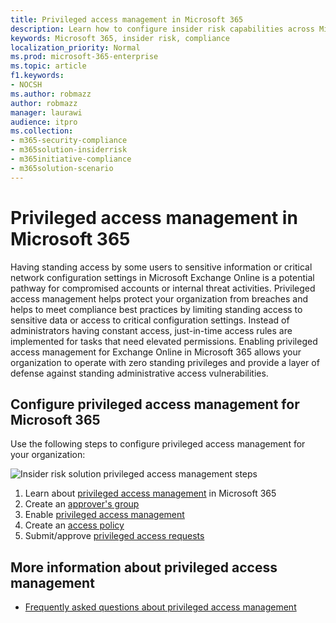 ```yaml
---
title: Privileged access management in Microsoft 365
description: Learn how to configure insider risk capabilities across Microsoft 365.
keywords: Microsoft 365, insider risk, compliance
localization_priority: Normal
ms.prod: microsoft-365-enterprise
ms.topic: article
f1.keywords:
- NOCSH
ms.author: robmazz
author: robmazz
manager: laurawi
audience: itpro
ms.collection:
- m365-security-compliance
- m365solution-insiderrisk
- m365initiative-compliance
- m365solution-scenario
---
```


# Privileged access management in Microsoft 365

Having standing access by some users to sensitive information or critical network configuration settings in Microsoft Exchange Online is a potential pathway for compromised accounts or internal threat activities. Privileged access management helps protect your organization from breaches and helps to meet compliance best practices by limiting standing access to sensitive data or access to critical configuration settings. Instead of administrators having constant access, just-in-time access rules are implemented for tasks that need elevated permissions. Enabling privileged access management for Exchange Online in Microsoft 365 allows your organization to operate with zero standing privileges and provide a layer of defense against standing administrative access vulnerabilities.

## Configure privileged access management for Microsoft 365

Use the following steps to configure privileged access management for your organization:

![Insider risk solution privileged access management steps](../media/ir-solution-pam-steps.png)

1. Learn about [privileged access management](privileged-access-management-overview.md) in Microsoft 365
2. Create an [approver's group](privileged-access-management-configuration.md#step-1-create-an-approvers-group)
3. Enable [privileged access management](privileged-access-management-configuration.md#step-2-enable-privileged-access)
4. Create an [access policy](privileged-access-management-configuration.md#step-3-create-an-access-policy)
5. Submit/approve [privileged access requests](privileged-access-management-configuration.md#step-4-submitapprove-privileged-access-requests)

## More information about privileged access management

- [Frequently asked questions about privileged access management](privileged-access-management-overview.md#frequently-asked-questions)